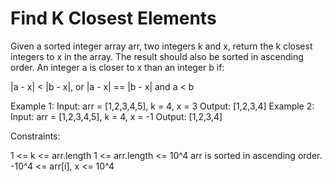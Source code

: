 # Find K Closest Elements

Given a sorted integer array arr, two integers k and x, return the k closest integers to x in the array. The result should also be sorted in ascending order.
An integer a is closer to x than an integer b if:

|a - x| < |b - x|, or
|a - x| == |b - x| and a < b

Example 1:
Input: arr = [1,2,3,4,5], k = 4, x = 3
Output: [1,2,3,4]
Example 2:
Input: arr = [1,2,3,4,5], k = 4, x = -1
Output: [1,2,3,4]

Constraints:

1 <= k <= arr.length
1 <= arr.length <= 10^4
arr is sorted in ascending order.
-10^4 <= arr[i], x <= 10^4
